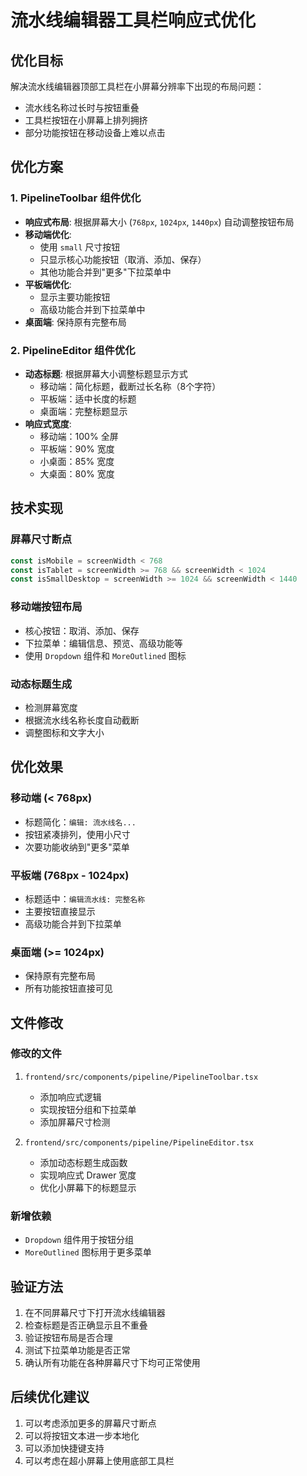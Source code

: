 # 流水线编辑器工具栏响应式优化

## 优化目标
解决流水线编辑器顶部工具栏在小屏幕分辨率下出现的布局问题：
- 流水线名称过长时与按钮重叠
- 工具栏按钮在小屏幕上排列拥挤
- 部分功能按钮在移动设备上难以点击

## 优化方案

### 1. PipelineToolbar 组件优化
- **响应式布局**: 根据屏幕大小 (`768px`, `1024px`, `1440px`) 自动调整按钮布局
- **移动端优化**: 
  - 使用 `small` 尺寸按钮
  - 只显示核心功能按钮（取消、添加、保存）
  - 其他功能合并到"更多"下拉菜单中
- **平板端优化**:
  - 显示主要功能按钮
  - 高级功能合并到下拉菜单中
- **桌面端**: 保持原有完整布局

### 2. PipelineEditor 组件优化
- **动态标题**: 根据屏幕大小调整标题显示方式
  - 移动端：简化标题，截断过长名称（8个字符）
  - 平板端：适中长度的标题
  - 桌面端：完整标题显示
- **响应式宽度**: 
  - 移动端：100% 全屏
  - 平板端：90% 宽度
  - 小桌面：85% 宽度
  - 大桌面：80% 宽度

## 技术实现

### 屏幕尺寸断点
```typescript
const isMobile = screenWidth < 768
const isTablet = screenWidth >= 768 && screenWidth < 1024
const isSmallDesktop = screenWidth >= 1024 && screenWidth < 1440
```

### 移动端按钮布局
- 核心按钮：取消、添加、保存
- 下拉菜单：编辑信息、预览、高级功能等
- 使用 `Dropdown` 组件和 `MoreOutlined` 图标

### 动态标题生成
- 检测屏幕宽度
- 根据流水线名称长度自动截断
- 调整图标和文字大小

## 优化效果

### 移动端 (< 768px)
- 标题简化：`编辑: 流水线名...`
- 按钮紧凑排列，使用小尺寸
- 次要功能收纳到"更多"菜单

### 平板端 (768px - 1024px)
- 标题适中：`编辑流水线: 完整名称`
- 主要按钮直接显示
- 高级功能合并到下拉菜单

### 桌面端 (>= 1024px)
- 保持原有完整布局
- 所有功能按钮直接可见

## 文件修改

### 修改的文件
1. `frontend/src/components/pipeline/PipelineToolbar.tsx`
   - 添加响应式逻辑
   - 实现按钮分组和下拉菜单
   - 添加屏幕尺寸检测

2. `frontend/src/components/pipeline/PipelineEditor.tsx`
   - 添加动态标题生成函数
   - 实现响应式 Drawer 宽度
   - 优化小屏幕下的标题显示

### 新增依赖
- `Dropdown` 组件用于按钮分组
- `MoreOutlined` 图标用于更多菜单

## 验证方法
1. 在不同屏幕尺寸下打开流水线编辑器
2. 检查标题是否正确显示且不重叠
3. 验证按钮布局是否合理
4. 测试下拉菜单功能是否正常
5. 确认所有功能在各种屏幕尺寸下均可正常使用

## 后续优化建议
1. 可以考虑添加更多的屏幕尺寸断点
2. 可以将按钮文本进一步本地化
3. 可以添加快捷键支持
4. 可以考虑在超小屏幕上使用底部工具栏
